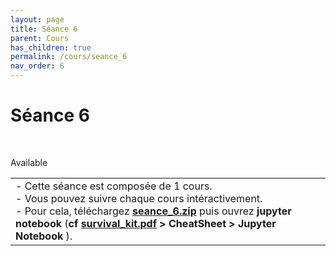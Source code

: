 ```yaml
---
layout: page
title: Séance 6
parent: Cours
has_children: true
permalink: /cours/seance_6
nav_order: 6
---
```



<link rel="stylesheet" href="/css/placement-label.css">   

<link rel="icon" href="/img/logo.png">

<div id="containerIntro">
<h1>Séance 6</h1> &nbsp; <p class="label label-green">Available</p>   
</div>

<table><tr><td>
<i>-</i>&nbsp;Cette séance est composée de 1 cours. <br>
<i>-</i>&nbsp;Vous pouvez suivre chaque cours intéractivement.<br>
<i>-</i>&nbsp;Pour cela, téléchargez <a href="/docs/seance_6.zip"><b>seance_6.zip</b></a> puis ouvrez <b>jupyter notebook</b> (<b>cf <a href="/docs/survival_kit.pdf"> survival_kit.pdf</a> > CheatSheet > Jupyter Notebook </b>).
</td></tr></table>